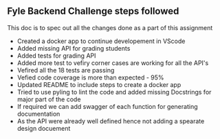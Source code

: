 ## Fyle Backend Challenge steps followed 

This doc is to spec out all the changes done as a part of this assignment 
- Created a docker app to continue developement in VScode 
- Added missing API for grading students
- Added tests for grading API
- Added more test to vefiry corner cases are working for all the API's
- Vefired all the 18 tests are passing 
- Vefied code coverage is more than expected - 95%
- Updated README to include steps to create a docker app
- Tried to use pyling to lint the code and added missing Docstrings for major part of the code
- If required we can add swagger of each function for generating documentation
- As the API were already well defined hence not adding a spearate design docuement